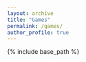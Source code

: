 ```yaml
---
layout: archive
title: "Games"
permalink: /games/
author_profile: true
---
```


{% include base_path %}


<div id="data-div">
</div>

<script>
		var data = {% include the-beatles-data %};
		var element = document.getElementById("data-div");
		for (i = 0; i < data.length; i++) { 
			element.innerHTML += data[i].Name;
		}
</script>
